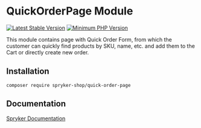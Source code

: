 # QuickOrderPage Module
[![Latest Stable Version](https://poser.pugx.org/spryker-shop/quick-order-page/v/stable.svg)](https://packagist.org/packages/spryker-shop/quick-order-page)
[![Minimum PHP Version](https://img.shields.io/badge/php-%3E%3D%208.0-8892BF.svg)](https://php.net/)

This module contains page with Quick Order Form, from which the customer can quickly find products by SKU, name, etc. and add them to the Cart or directly create new order.

## Installation

```
composer require spryker-shop/quick-order-page
```

## Documentation

[Spryker Documentation](https://docs.spryker.com)
